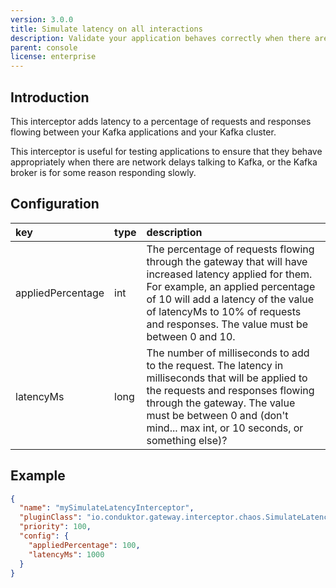 ```yaml
---
version: 3.0.0
title: Simulate latency on all interactions
description: Validate your application behaves correctly when there are delays in responses from the Kafka cluster.
parent: console
license: enterprise
---
```


## Introduction

This interceptor adds latency to a percentage of requests and responses flowing between your Kafka applications and your Kafka cluster.

This interceptor is useful for testing applications to ensure that they behave appropriately when there are network delays talking to Kafka, or the Kafka broker is for some reason responding slowly.

## Configuration

| key               | type | description                                                                                                                                                                                                                                                           |
|:------------------|:-----|:----------------------------------------------------------------------------------------------------------------------------------------------------------------------------------------------------------------------------------------------------------------------|
| appliedPercentage | int  | The percentage of requests flowing through the gateway that will have increased latency applied for them. For example, an applied percentage of 10 will add a latency of the value of latencyMs to 10% of requests and responses. The value must be between 0 and 10. |
| latencyMs         | long | The number of milliseconds to add to the request. The latency in milliseconds that will be applied to the requests and responses flowing through the gateway. The value must be between 0 and (don't mind... max int, or 10 seconds, or something else)?              |

## Example

```json
{
  "name": "mySimulateLatencyInterceptor",
  "pluginClass": "io.conduktor.gateway.interceptor.chaos.SimulateLatencyPlugin",
  "priority": 100,
  "config": {
    "appliedPercentage": 100,
    "latencyMs": 1000
  }
}
```